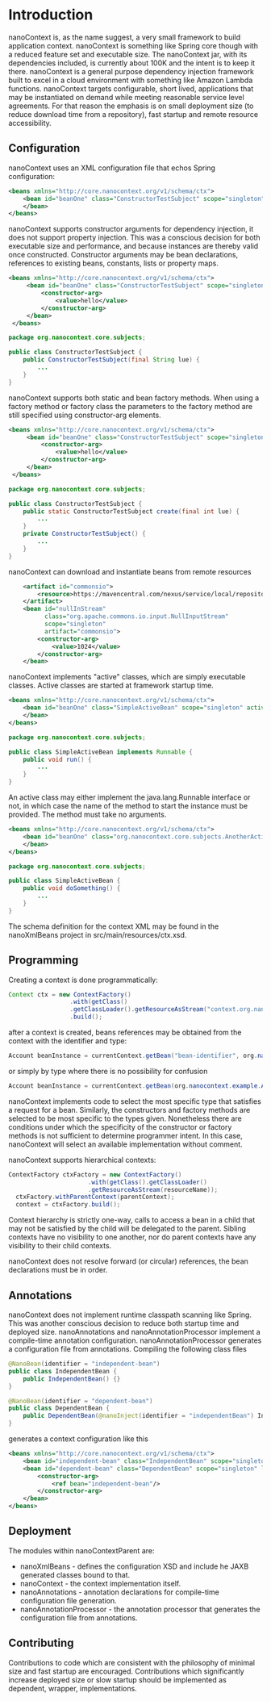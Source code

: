 # Introduction
nanoContext is, as the name suggest, a very small framework to build application context. 
nanoContext is something like Spring core though with a reduced feature set and executable size.
The nanoContext jar, with its dependencies included, is currently about 100K and the intent is to keep it there.
nanoContext is a general purpose dependency injection framework built to excel in a cloud environment with something like Amazon Lambda functions.
nanoContext targets configurable, short lived, applications that may be instantiated on demand while meeting reasonable service level agreements. 
For that reason the emphasis is on small deployment size (to reduce download time from a repository), fast startup and remote resource accessibility.

## Configuration
nanoContext uses an XML configuration file that echos Spring configuration:
```org.nanocontext.xml
<beans xmlns="http://core.nanocontext.org/v1/schema/ctx">
    <bean id="beanOne" class="ConstructorTestSubject" scope="singleton">
    </bean>
</beans>
```
nanoContext supports constructor arguments for dependency injection, it does not support property injection. 
This was a conscious decision for both executable size and performance, and because instances are thereby valid once constructed.
Constructor arguments may be bean declarations, references to existing beans, constants, lists or property maps.
```org.nanocontext.xml
<beans xmlns="http://core.nanocontext.org/v1/schema/ctx">
     <bean id="beanOne" class="ConstructorTestSubject" scope="singleton">
         <constructor-arg>
             <value>hello</value>
         </constructor-arg>
     </bean>
 </beans>
```
```java
package org.nanocontext.core.subjects;

public class ConstructorTestSubject {
    public ConstructorTestSubject(final String lue) {
        ...
    }
}
```
 
nanoContext supports both static and bean factory methods. 
When using a factory method or factory class the parameters to the factory method are still specified using constructor-arg elements.
```org.nanocontext.xml
<beans xmlns="http://core.nanocontext.org/v1/schema/ctx">
     <bean id="beanOne" class="ConstructorTestSubject" scope="singleton" factory-method="create">
         <constructor-arg>
             <value>hello</value>
         </constructor-arg>
     </bean>
 </beans>
```
```java
package org.nanocontext.core.subjects;

public class ConstructorTestSubject {
    public static ConstructorTestSubject create(final int lue) {
        ...
    }
    private ConstructorTestSubject() {
        ...
    }
}
```

nanoContext can download and instantiate beans from remote resources
```org.nanocontext.xml
    <artifact id="commonsio">
        <resource>https://mavencentral.com/nexus/service/local/repositories/central/content/commons-io/commons-io/2.4/commons-io-2.4.jar</resource>
    </artifact>
    <bean id="nullInStream"
          class="org.apache.commons.io.input.NullInputStream"
          scope="singleton"
          artifact="commonsio">
        <constructor-arg>
            <value>1024</value>
        </constructor-arg>
    </bean>
```
nanoContext implements "active" classes, which are simply executable classes. Active classes are started at framework startup time. 
```org.nanocontext.xml
<beans xmlns="http://core.nanocontext.org/v1/schema/ctx">
    <bean id="beanOne" class="SimpleActiveBean" scope="singleton" active="true">
    </bean>
</beans>
```
```java
package org.nanocontext.core.subjects;

public class SimpleActiveBean implements Runnable {
    public void run() {
        ...
    }
}
```
An active class may either implement the java.lang.Runnable interface or not, in which case the name of the method to start the instance must be provided.
The method must take no arguments.
```org.nanocontext.xml
<beans xmlns="http://core.nanocontext.org/v1/schema/ctx">
    <bean id="beanOne" class="org.nanocontext.core.subjects.AnotherActiveBean" scope="singleton" active="true" activate-method="doSomething">
    </bean>
</beans>
```
```java
package org.nanocontext.core.subjects;

public class SimpleActiveBean {
    public void doSomething() {
        ...
    }
}
```

The schema definition for the context XML may be found in the nanoXmlBeans project in src/main/resources/ctx.xsd.

## Programming
Creating a context is done programmatically:

```java
Context ctx = new ContextFactory()
                 .with(getClass()
                 .getClassLoader().getResourceAsStream("context.org.nanocontext.xml"))
                 .build();
```

after a context is created, beans references may be obtained from the context with the identifier and type:

```java
Account beanInstance = currentContext.getBean("bean-identifier", org.nanocontext.example.Account.class);
```
or simply by type where there is no possibility for confusion

```java
Account beanInstance = currentContext.getBean(org.nanocontext.example.Account.class);
```
nanoContext implements code to select the most specific type that satisfies a request for a bean. 
Similarly, the constructors and factory methods are selected to be most specific to the types given.
Nonetheless there are conditions under which the specificity of the constructor or factory methods is not sufficient
to determine programmer intent. In this case, nanoContext will select an available implementation without comment.

nanoContext supports hierarchical contexts:

```java
ContextFactory ctxFactory = new ContextFactory()
                      .with(getClass().getClassLoader()
                      .getResourceAsStream(resourceName));
  ctxFactory.withParentContext(parentContext);
  context = ctxFactory.build();
```

Context hierarchy is strictly one-way, calls to access a bean in a child that may not be satisfied by the child will be delegated to the parent.
Sibling contexts have no visibility to one another, nor do parent contexts have any visibility to their child contexts.

nanoContext does not resolve forward (or circular) references, the bean declarations must be in order.

## Annotations
nanoContext does not implement runtime classpath scanning like Spring. This was another conscious decision to reduce both startup time and deployed size.
nanoAnnotations and nanoAnnotationProcessor implement a compile-time annotation configuration. 
nanoAnnotationProcessor generates a configuration file from annotations.
Compiling the following class files
```java
@NanoBean(identifier = "independent-bean")
public class IndependentBean {
    public IndependentBean() {}
}

@NanoBean(identifier = "dependent-bean")
public class DependentBean {
    public DependentBean(@nanoInject(identifier = "independentBean") IndependentBean bean) {}
}
```
generates a context configuration like this
```org.nanocontext.xml
<beans xmlns="http://core.nanocontext.org/v1/schema/ctx">
    <bean id="independent-bean" class="IndependentBean" scope="singleton" lazy-load="false"/>
    <bean id="dependent-bean" class="DependentBean" scope="singleton" lazy-load="false">
        <constructor-arg>
            <ref bean="independent-bean"/>       
        </constructor-arg>
    </bean>
</beans>
```

## Deployment
The modules within nanoContextParent are:
* nanoXmlBeans - defines the configuration XSD and include he JAXB generated classes bound to that.
* nanoContext - the context implementation itself.
* nanoAnnotations - annotation declarations for compile-time configuration file generation.
* nanoAnnotationProcessor - the annotation processor that generates the configuration file from annotations.

## Contributing
Contributions to code which are consistent with the philosophy of minimal size and fast startup are encouraged. 
Contributions which significantly increase deployed size or slow startup should be implemented as dependent, wrapper,
implementations.